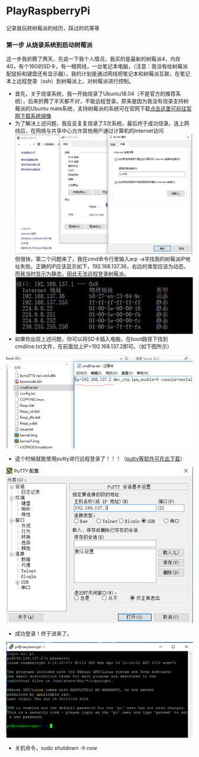 # PlayRaspberryPi
记录我玩转树莓派的经历，踩过的坑等等

### 第一步 从烧录系统到启动树莓派
这一步我折腾了两天，先说一下我个人情况，我买的是最新的树莓派4，内存4G，有个16G的SD卡，有一根网线，一台笔记本电脑，（注意：我没有给树莓派配鼠标和键盘还有显示器），我的计划是通过网线把笔记本和树莓派互联，在笔记本上远程登录（ssh）到树莓派上，对树莓派进行控制。
- 首先，关于烧录系统，我一开始烧录了Ubuntu18.04（不是官方的推荐系统），后来折腾了半天都不对，不能远程登录。原来是因为我没有烧录支持树莓派的Ubuntu mate系统，支持树莓派的系统可在官网下载[点击这里可前往官网下载系统镜像](https://www.raspberrypi.org/downloads/)
- 为了解决上述问题，我反反复复烧录了3次系统，最后终于成功烧录。连上网线后，在网络与共享中心允许其他用户通过计算机的Internet访问
![WLAN](https://github.com/WhatAboutMyStar/PlayRaspberryPi/blob/master/img/WLAN.png)
但很快，第二个问题来了，我在cmd命令行里输入arp -a寻找我的树莓派IP地址失败。正确的IP应该显示如下，192.168.137.36，右边的类型应该为动态，而我当时显示为静态，因此无法远程登录树莓派。
![IP图片](https://github.com/WhatAboutMyStar/PlayRaspberryPi/blob/master/img/IP.png)
- 如果你出现上述问题，你可以将SD卡插入电脑，在boot路径下找到cmdline.txt文件，在前面加上IP=192.168.137.2即可。（如下图所示）

![设置IP](https://github.com/WhatAboutMyStar/PlayRaspberryPi/blob/master/img/%E8%AE%BE%E7%BD%AEIP.png)

- 这个时候就能使用putty进行远程登录了！！！（[putty等软件可在此下载](https://github.com/WhatAboutMyStar/PlayRaspberryPi/tree/master/%E5%BF%85%E8%A6%81%E7%9A%84%E4%B8%80%E4%BA%9B%E8%BD%AF%E4%BB%B6)）

![puttySSH](https://github.com/WhatAboutMyStar/PlayRaspberryPi/blob/master/img/puttySSH.png)
- 成功登录！终于进来了。

![成功登录](https://github.com/WhatAboutMyStar/PlayRaspberryPi/blob/master/img/successful.png) <br>

- 关机命令，sudo shutdown -h now
